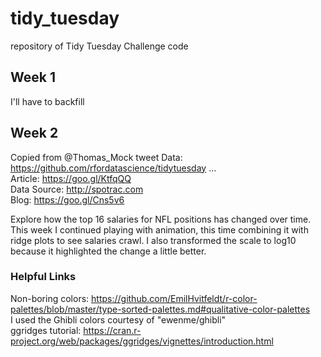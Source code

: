 # tidy_tuesday
repository of Tidy Tuesday Challenge code
## Week 1 
I'll have to backfill

## Week 2
Copied from @Thomas_Mock tweet
Data: https://github.com/rfordatascience/tidytuesday …  
Article: https://goo.gl/KtfqQQ   
Data Source: http://spotrac.com   
Blog: https://goo.gl/Cns5v6   

Explore how the top 16 salaries for NFL positions has changed over time.  This week I continued playing with animation, this time combining it with ridge plots to see salaries crawl.  I also transformed the scale to log10 because it highlighted the change a little better.  

### Helpful Links  
Non-boring colors: https://github.com/EmilHvitfeldt/r-color-palettes/blob/master/type-sorted-palettes.md#qualitative-color-palettes  
I used the Ghibli colors courtesy of "ewenme/ghibli"  
ggridges tutorial: https://cran.r-project.org/web/packages/ggridges/vignettes/introduction.html
